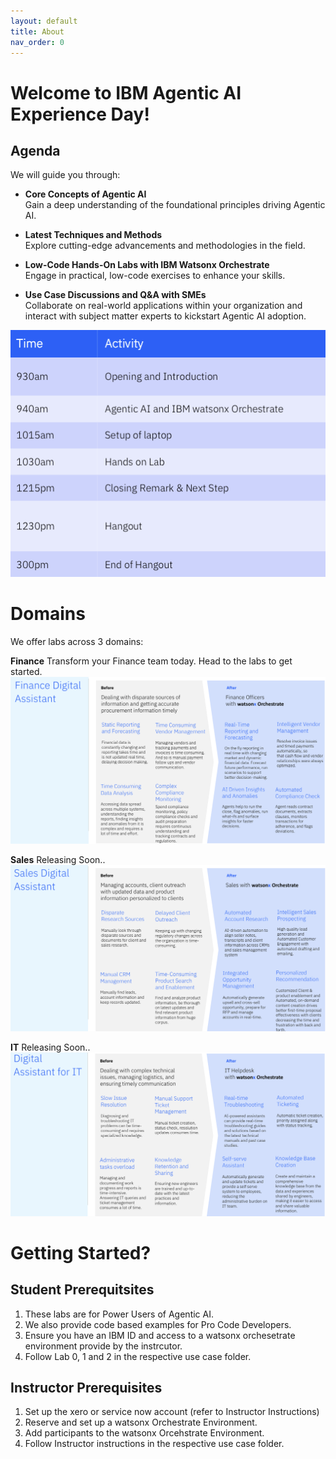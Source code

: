 ```yaml
---
layout: default
title: About
nav_order: 0
---
```


# Welcome to IBM Agentic AI Experience Day!

## Agenda

We will guide you through:

- **Core Concepts of Agentic AI**  
    Gain a deep understanding of the foundational principles driving Agentic AI.

- **Latest Techniques and Methods**  
    Explore cutting-edge advancements and methodologies in the field.

- **Low-Code Hands-On Labs with IBM Watsonx Orchestrate**  
    Engage in practical, low-code exercises to enhance your skills.

- **Use Case Discussions and Q&A with SMEs**  
    Collaborate on real-world applications within your organization and interact with subject matter experts to kickstart Agentic AI adoption.

![Agenda Overview](imgs/imgs_intro/agenda.png)

# Domains
We offer labs across 3 domains: 

**Finance**
Transform your Finance team today. Head to the labs to get started.
![alt text](imgs/imgs_intro/finance_domain.png)

**Sales**
Releasing Soon..
![alt text](imgs/imgs_intro/sales_domain.png)

**IT**
Releasing Soon..
![alt text](imgs/imgs_intro/it_domain.png)

# Getting Started? 
## Student Prerequitsites
1. These labs are for Power Users of Agentic AI.
2. We also provide code based examples for Pro Code Developers.
3. Ensure you have an IBM ID and access to a watsonx orchesetrate environment provide by the instrcutor.
4. Follow Lab 0, 1 and 2 in the respective use case folder. 

## Instructor Prerequisites
1. Set up the xero or service now account (refer to Instructor Instructions)
2. Reserve and set up a watsonx Orchestrate Environment.
3. Add participants to the watsonx Orcehstrate Environment.
4. Follow Instructor instructions in the respective use case folder.



<!-- This is the base Jekyll theme. You can find out more info about customizing your Jekyll theme, as well as basic Jekyll usage documentation at [jekyllrb.com](https://jekyllrb.com/)

You can find the source code for Minima at GitHub:
[jekyll][jekyll-organization] /
[minima](https://github.com/jekyll/minima)

You can find the source code for Jekyll at GitHub:
[jekyll][jekyll-organization] /
[jekyll](https://github.com/jekyll/jekyll)


[jekyll-organization]: https://github.com/jekyll -->
